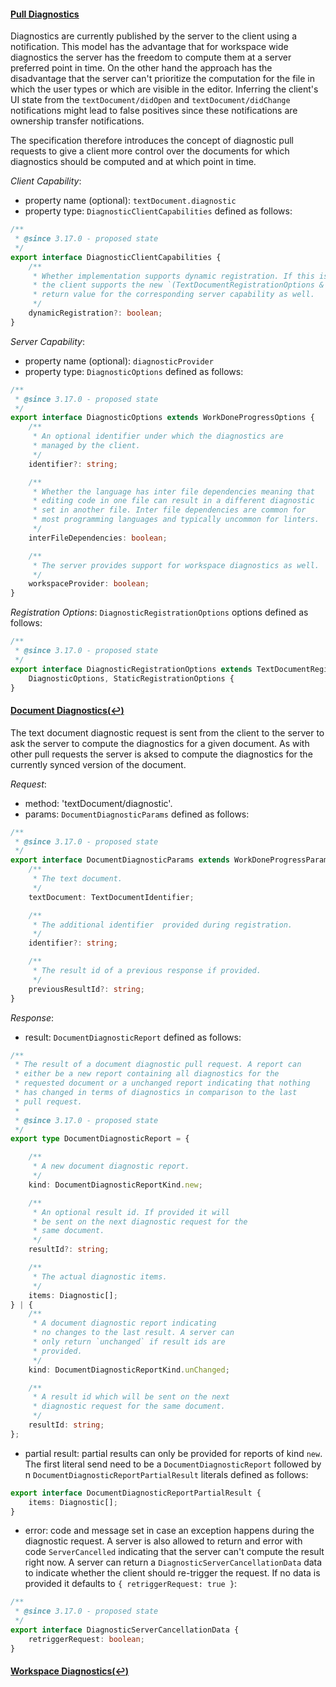#### <a href="#pull_diagnostic" name="pull_diagnostic" class="anchor">Pull Diagnostics</a>

Diagnostics are currently published by the server to the client using a notification. This model has the advantage that for workspace wide diagnostics the server has the freedom to compute them at a server preferred point in time. On the other hand the approach has the disadvantage that the server can't prioritize the computation for the file in which the user types or which are visible in the editor. Inferring the client's UI state from the `textDocument/didOpen` and `textDocument/didChange` notifications might lead to false positives since these notifications are ownership transfer notifications.

The specification therefore introduces the concept of diagnostic pull requests to give a client more control over the documents for which diagnostics should be computed and at which point in time.

_Client Capability_:
* property name (optional): `textDocument.diagnostic`
* property type: `DiagnosticClientCapabilities` defined as follows:

```typescript
/**
 * @since 3.17.0 - proposed state
 */
export interface DiagnosticClientCapabilities {
	/**
	 * Whether implementation supports dynamic registration. If this is set to `true`
	 * the client supports the new `(TextDocumentRegistrationOptions & StaticRegistrationOptions)`
	 * return value for the corresponding server capability as well.
	 */
	dynamicRegistration?: boolean;
}
```

_Server Capability_:
* property name (optional): `diagnosticProvider`
* property type: `DiagnosticOptions` defined as follows:

```typescript
/**
 * @since 3.17.0 - proposed state
 */
export interface DiagnosticOptions extends WorkDoneProgressOptions {
	/**
	 * An optional identifier under which the diagnostics are
	 * managed by the client.
	 */
	identifier?: string;

	/**
	 * Whether the language has inter file dependencies meaning that
	 * editing code in one file can result in a different diagnostic
	 * set in another file. Inter file dependencies are common for
	 * most programming languages and typically uncommon for linters.
	 */
	interFileDependencies: boolean;

	/**
	 * The server provides support for workspace diagnostics as well.
	 */
	workspaceProvider: boolean;
}
```

_Registration Options_: `DiagnosticRegistrationOptions` options defined as follows:
```typescript
/**
 * @since 3.17.0 - proposed state
 */
export interface DiagnosticRegistrationOptions extends TextDocumentRegistrationOptions,
	DiagnosticOptions, StaticRegistrationOptions {
}
```

#### <a href="#textDocument_diagnostic" name="textDocument_diagnostic" class="anchor">Document Diagnostics(:leftwards_arrow_with_hook:)</a>

The text document diagnostic request is sent from the client to the server to ask the server to compute the diagnostics for a given document. As with other pull requests the server is aksed to compute the diagnostics for the currently synced version of the document.

_Request_:
* method: 'textDocument/diagnostic'.
* params: `DocumentDiagnosticParams` defined as follows:

```typescript
/**
 * @since 3.17.0 - proposed state
 */
export interface DocumentDiagnosticParams extends WorkDoneProgressParams, PartialResultParams {
	/**
	 * The text document.
	 */
	textDocument: TextDocumentIdentifier;

	/**
	 * The additional identifier  provided during registration.
	 */
	identifier?: string;

	/**
	 * The result id of a previous response if provided.
	 */
	previousResultId?: string;
}
```

_Response_:
* result: `DocumentDiagnosticReport` defined as follows:

```typescript
/**
 * The result of a document diagnostic pull request. A report can
 * either be a new report containing all diagnostics for the
 * requested document or a unchanged report indicating that nothing
 * has changed in terms of diagnostics in comparison to the last
 * pull request.
 *
 * @since 3.17.0 - proposed state
 */
export type DocumentDiagnosticReport = {

	/**
	 * A new document diagnostic report.
	 */
	kind: DocumentDiagnosticReportKind.new;

	/**
	 * An optional result id. If provided it will
	 * be sent on the next diagnostic request for the
	 * same document.
	 */
	resultId?: string;

	/**
	 * The actual diagnostic items.
	 */
	items: Diagnostic[];
} | {
	/**
	 * A document diagnostic report indicating
	 * no changes to the last result. A server can
	 * only return `unchanged` if result ids are
	 * provided.
	 */
	kind: DocumentDiagnosticReportKind.unChanged;

	/**
	 * A result id which will be sent on the next
	 * diagnostic request for the same document.
	 */
	resultId: string;
};
```
* partial result: partial results can only be provided for reports of kind `new`. The first literal send need to be a `DocumentDiagnosticReport` followed by n `DocumentDiagnosticReportPartialResult` literals defined as follows:

```typescript
export interface DocumentDiagnosticReportPartialResult {
	items: Diagnostic[];
}
```
* error: code and message set in case an exception happens during the diagnostic request. A server is also allowed to return and error with code `ServerCancelled` indicating that the server can't compute the result right now. A server can return a `DiagnosticServerCancellationData` data to indicate whether the client should re-trigger the request. If no data is provided it defaults to `{ retriggerRequest: true }`:

```typescript
/**
 * @since 3.17.0 - proposed state
 */
export interface DiagnosticServerCancellationData {
	retriggerRequest: boolean;
}
```

#### <a href="#workspace_diagnostic" name="textDocument_diagnostic" class="anchor">Workspace Diagnostics(:leftwards_arrow_with_hook:)</a>

